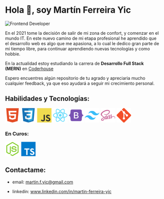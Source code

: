# Hola 👋, soy **Martín Ferreira Yic**

![Frontend Developer](https://res.cloudinary.com/practicaldev/image/fetch/s--iiE-sG6R--/c_imagga_scale,f_auto,fl_progressive,h_420,q_auto,w_1000/https://dev-to-uploads.s3.amazonaws.com/i/an073jdwgkc1ztij8sj7.png)

En el 2021 tome la decisión de salir de mi zona de confort, y comenzar en el mundo IT.
En este nuevo camino de mi etapa profesional he aprendido que el desarrollo web es algo que me apasiona, a lo cual le dedico gran parte de mi tiempo libre, para continuar aprendiendo nuevas tecnologías y como hobbie.

En la actualidad estoy estudiando la carrera de **Desarrollo Full Stack (MERN)** en [Coderhouse](https://www.coderhouse.com.uy/online/carrera-online-desarrollo-fullstack)

Espero encuentres algún repositorio de tu agrado y apreciaria mucho cualquier feedback, ya que eso ayudará a seguir mi crecimiento personal.

## Habilidades y Tecnologías:

[<img src="https://github.com/devicons/devicon/blob/master/icons/html5/html5-plain.svg" width="48">](https://developer.mozilla.org/es/docs/Web/HTML)
[<img src="https://github.com/devicons/devicon/blob/master/icons/css3/css3-original.svg" width="48">](https://developer.mozilla.org/es/docs/Web/CSS)
[<img src="https://github.com/devicons/devicon/blob/master/icons/javascript/javascript-original.svg" width="48">](https://developer.mozilla.org/es/docs/Web/JavaScript/Reference)
[<img src="https://github.com/devicons/devicon/blob/master/icons/react/react-original.svg" width="48">](https://es.reactjs.org/)
[<img src="https://github.com/devicons/devicon/blob/master/icons/bootstrap/bootstrap-plain.svg" width="48">](https://getbootstrap.com/)
[<img src="https://github.com/devicons/devicon/blob/master/icons/tailwindcss/tailwindcss-plain.svg" width="48">](https://tailwindcss.com/)
[<img src="https://github.com/devicons/devicon/blob/master/icons/sass/sass-original.svg" width="48">](https://sass-lang.com/)
[<img src="https://github.com/devicons/devicon/blob/master/icons/git/git-original.svg" width="48">](https://git-scm.com/)


### En Curos:

[<img src="https://raw.githubusercontent.com/devicons/devicon/1119b9f84c0290e0f0b38982099a2bd027a48bf1/icons/nodejs/nodejs-plain.svg" width="48">](https://nodejs.org/en/)
[<img src="https://raw.githubusercontent.com/devicons/devicon/1119b9f84c0290e0f0b38982099a2bd027a48bf1/icons/typescript/typescript-original.svg" width="48">](https://www.typescriptlang.org/)


## Contactame: 

- email: martin.f.yic@gmail.com


- linkedin: www.linkedin.com/in/martin-ferreira-yic
